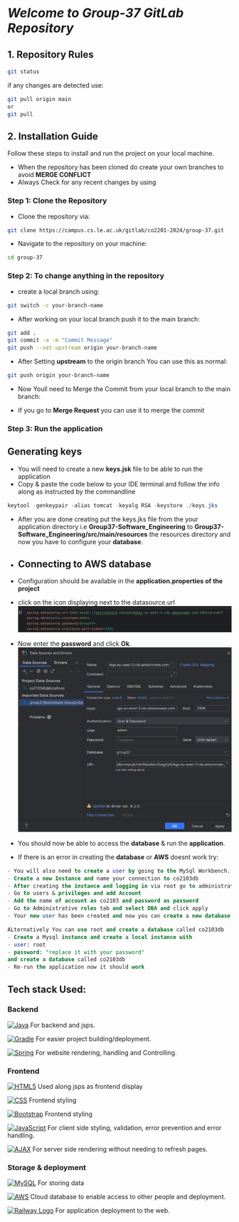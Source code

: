 # *Welcome to Group-37 GitLab Repository*

## 1. Repository Rules
```bash
git status
```
if any changes are detected use:
```bash
git pull origin main
or 
git pull
```
## 2. Installation Guide
Follow these steps to install and run the project on your local machine.
* When the repository has been cloned do create your own branches to avoid **MERGE CONFLICT**
* Always Check for any recent changes by using

### Step 1: Clone the Repository
* Clone the repository via: 
```bash
git clone https://campus.cs.le.ac.uk/gitlab/co2201-2024/group-37.git
``````
* Navigate to the repository on your machine:
```bash
cd group-37
```
### Step 2: To change anything in the repository
* create a local branch using:
```bash
git switch -c your-branch-name
```
* After working on your local branch push it to the main branch:
```bash
git add .
git commit -a -m "Commit Message"
git push --set-upstream origin your-branch-name
```

* After Setting **upstream** to the origin branch You can use this as normal:
```bash
git push origin your-branch-name
```

* Now Youll need to Merge the Commit from your local branch to the main branch:

* If you go to **Merge Request** you can use it to merge the commit

### Step 3: Run the application

## Generating keys
* You will need to create a new **keys.jsk** file to be able to run the application
* Copy & paste the code below to your IDE terminal and follow the info along as instructed by the commandline
``` java 
keytool -genkeypair -alias tomcat -keyalg RSA -keystore ./keys.jks
```
* After you are done creating put the keys.jks file from the your application directory i.e **Group37-Software_Engineering** to **Group37-Software_Engineering/src/main/resources** the resources directory and now you have to configure your **database**.

* ## Connecting to AWS database
* Configuration should be available in the **application.properties of the project**
* click on the icon displaying next to the datasource.url 
![alt text](image-3.png)
* Now enter the **password** and click **Ok**.
![alt text](image-4.png)
* You should now be able to access the **database** & run the **application**.
* If there is an error in creating the **database** or **AWS** doesnt work try:
```sql
- You will also need to create a user by going to the MySql Workbench.
- Create a new Instance and name your connection to co2103db
- After creating the instance and logging in via root go to administration tab located below the schemas
- Go to users & privileges and add Account
- Add the name of account as co2103 and password as password
- Go to Administrative roles tab and select DBA and click apply
- Your new user has been created and now you can create a new database called co2103db
```
```SQL
ALternatively You can use root and create a database called co2103db
- Create a Mysql instance and create a local instance with
- user: root
- password: "replace it with your password"
and create a database called co2103db
- Re-run the application now it should work
```


## **Tech stack Used:**

### Backend
 [![Java](https://img.shields.io/badge/java-%23ED8B00.svg?style=for-the-badge&logo=openjdk&logoColor=white)](https://www.java.com/)
 For backend and jsps.


 [![Gradle](https://img.shields.io/badge/Gradle-%2302303A.svg?style=for-the-badge&logo=gradle&logoColor=white)](https://gradle.org/)
For easier project building/deployment.

 [![Spring](https://img.shields.io/badge/Spring-%236DB33F.svg?style=for-the-badge&logo=spring&logoColor=white)](https://spring.io/)
 For website rendering, handling and Controlling.

### Frontend
 [![HTML5](https://img.shields.io/badge/html5-%23E34F26.svg?style=for-the-badge&logo=html5&logoColor=white)](https://developer.mozilla.org/en-US/docs/Web/HTML) 
Used along jsps as frontend display

 [![CSS](https://img.shields.io/badge/CSS-%231572B6.svg?style=for-the-badge&logo=css3&logoColor=white)](https://developer.mozilla.org/en-US/docs/Web/CSS) 
Frontend styling

 [![Bootstrap](https://img.shields.io/badge/bootstrap-%23563D7C.svg?style=for-the-badge&logo=bootstrap&logoColor=white)](https://getbootstrap.com/)
 Frontend styling

[![JavaScript](https://img.shields.io/badge/JavaScript-%23F7DF1E.svg?style=for-the-badge&logo=javascript&logoColor=black)](https://www.javascript.com/)
For client side styling, validation, error prevention and error handling.


 [![AJAX](https://img.shields.io/badge/AJAX-%23F7DF1E.svg?style=for-the-badge&logo=ajax&logoColor=black)](https://developer.mozilla.org/en-US/docs/Web/Guide/AJAX)
For server side rendering without needing to refresh pages.

### Storage & deployment
 [![MySQL](https://img.shields.io/badge/MySQL-%2300f.svg?style=for-the-badge&logo=mysql&logoColor=white)](https://www.mysql.com/)
 For storing data 

 [![AWS](https://img.shields.io/badge/AWS-%23FF9900.svg?style=for-the-badge&logo=amazon-aws&logoColor=white)](https://aws.amazon.com/) 
 Cloud database to enable access to other people and deployment.

 [![Railway Logo](https://img.shields.io/badge/Railway-%23669966.svg?style=for-the-badge&logo=railway&logoColor=white)](https://railway.app/)
 For application deployment to the web.


